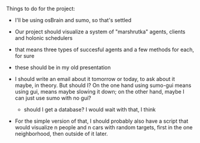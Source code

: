 Things to do for the project:
- I'll be using osBrain and sumo, so that's settled
- Our project should visualize a system of "marshrutka" agents, clients and holonic schedulers
- that means three types of succesful agents and a few methods for each, for sure
- these should be in my old presentation
- I should write an email about it tomorrow or today, to ask about it maybe, in theory. But should I?
On the one hand using sumo-gui means using gui, means maybe slowing it down; on the other hand, maybe
  I can just use sumo with no gui?
  - should I get a database? I would wait with that, I think
    
- For the simple version of that, I should probably also have a script that would visualize n people and n cars 
with random targets, first in the one neighborhood, then outside of it later.

